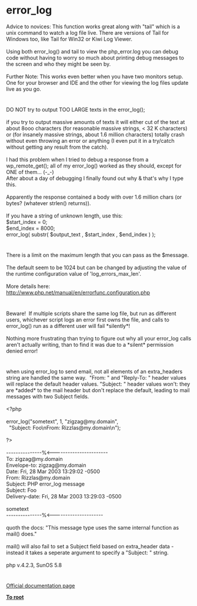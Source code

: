 # error_log




<div class="phpcode"><span class="html">
Advice to novices: This function works great along with &quot;tail&quot; which is a unix command to watch a log file live. There are versions of Tail for Windows too, like Tail for Win32 or Kiwi Log Viewer.<br><br>Using both error_log() and tail to view the php_error.log you can debug code without having to worry so much about printing debug messages to the screen and who they might be seen by.<br><br>Further Note: This works even better when you have two monitors setup. One for your browser and IDE and the other for viewing the log files update live as you go.</span>
</div>
  

#


<div class="phpcode"><span class="html">
DO NOT try to output TOO LARGE texts in the error_log();<br><br>if you try to output massive amounts of texts it will either cut of the text at about 8ooo characters (for reasonable massive strings, &lt; 32 K characters) or (for insanely massive strings, about 1.6 million characters) totally crash without even throwing an error or anything (I even put it in a try/catch without getting any result from the catch).<br><br>I had this problem when I tried to debug a response from a wp_remote_get(); all of my error_log() worked as they should, except for ONE of them... (-_-)<br>After about a day of debugging I finally found out why &amp; that&apos;s why I type this.<br><br>Apparently the response contained a body with over 1.6 million chars (or bytes? (whatever strlen() returns)).<br><br>If you have a string of unknown length, use this:<br>$start_index = 0;<br>$end_index = 8000;<br>error_log( substr( $output_text , $start_index , $end_index ) );</span>
</div>
  

#


<div class="phpcode"><span class="html">
There is a limit on the maximum length that you can pass as the $message.<br><br>The default seem to be 1024 but can be changed by adjusting the value of the runtime configuration value of &apos;log_errors_max_len&apos;.<br><br>More details here:<br><a href="http://www.php.net/manual/en/errorfunc.configuration.php" rel="nofollow" target="_blank">http://www.php.net/manual/en/errorfunc.configuration.php</a></span>
</div>
  

#


<div class="phpcode"><span class="html">
Beware!&#xA0; If multiple scripts share the same log file, but run as different users, whichever script logs an error first owns the file, and calls to error_log() run as a different user will fail *silently*!<br><br>Nothing more frustrating than trying to figure out why all your error_log calls aren&apos;t actually writing, than to find it was due to a *silent* permission denied error!</span>
</div>
  

#


<div class="phpcode"><span class="html">
when using error_log to send email, not all elements of an extra_headers string are handled the same way.&#xA0; &quot;From: &quot; and &quot;Reply-To: &quot; header values will replace the default header values. &quot;Subject: &quot; header values won&apos;t: they are *added* to the mail header but don&apos;t replace the default, leading to mail messages with two Subject fields.<br><br><span class="default">&lt;?php<br><br>error_log</span><span class="keyword">(</span><span class="string">&quot;sometext&quot;</span><span class="keyword">, </span><span class="default">1</span><span class="keyword">, </span><span class="string">&quot;zigzag@my.domain&quot;</span><span class="keyword">, <br>&#xA0; </span><span class="string">&quot;Subject: Foo\nFrom: Rizzlas@my.domain\n&quot;</span><span class="keyword">);<br><br></span><span class="default">?&gt;<br></span><br>---------------%&lt;-----------------------<br>To: zigzag@my.domain<br>Envelope-to: zigzag@my.domain<br>Date: Fri, 28 Mar 2003 13:29:02 -0500<br>From: Rizzlas@my.domain<br>Subject: PHP error_log message<br>Subject: Foo<br>Delivery-date: Fri, 28 Mar 2003 13:29:03 -0500<br><br>sometext<br>---------------%&lt;---------------------<br><br>quoth the docs: &quot;This message type uses the same internal function as mail() does.&quot;&#xA0; <br><br>mail() will also fail to set a Subject field based on extra_header data - instead it takes a seperate argument to specify a &quot;Subject: &quot; string.<br><br>php v.4.2.3, SunOS 5.8</span>
</div>
  

#

[Official documentation page](https://www.php.net/manual/en/function.error-log.php)

**[To root](/)**
